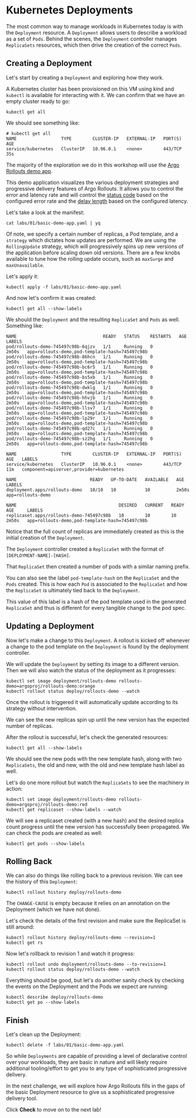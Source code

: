 # Kubernetes Deployments

The most common way to manage workloads in Kubernetes today is with the `Deployment` resource.
A `Deployment` allows users to describe a workload as a set of `Pods`.
Behind the scenes, the `Deployment` controller manages `ReplicaSets` resources, which then drive the creation of the correct `Pods`.

## Creating a Deployment

Let's start by creating a `Deployment` and exploring how they work.

A Kubernetes cluster has been provisioned on this VM using kind and `kubectl` is available for interacting with it. We can confirm that we have an empty cluster ready to go:

```bash,run
kubectl get all
```

We should see something like:
```,nocopy
# kubectl get all
NAME                 TYPE        CLUSTER-IP   EXTERNAL-IP   PORT(S)   AGE
service/kubernetes   ClusterIP   10.96.0.1    <none>        443/TCP   35s
```

The majority of the exploration we do in this workshop will use the [Argo Rollouts demo app](https://github.com/argoproj/rollouts-demo).

This demo application visualizes the various deployment strategies and progressive delivery features of Argo Rollouts. It allows you to control the error and latency rate and will control the [status code](https://github.com/argoproj/rollouts-demo/blob/f528fdd2189e877dfb8a2de21b6989853e8e8d26/main.go#L188) based on the configured error rate and the [delay length](https://github.com/argoproj/rollouts-demo/blob/f528fdd2189e877dfb8a2de21b6989853e8e8d26/main.go#L177) based on the configured latency.

Let's take a look at the manifest:

```bash,run
cat labs/01/basic-demo-app.yaml | yq
```

Of note, we specify a certain number of replicas, a Pod template, and a `strategy` which dictates how updates are performed. We are using the `RollingUpdate` strategy, which will progressively spins up new versions of the application before scaling down old versions. There are a few knobs available to tune how the rolling update occurs, such as `maxSurge` and `maxUnavailable`.

Let's apply it:
```bash,run
kubectl apply -f labs/01/basic-demo-app.yaml
```

And now let's confirm it was created:
```bash,run
kubectl get all --show-labels
```

We should the `Deployment` and the resulting `ReplicaSet` and `Pods` as well.
Something like:
```,nocopy
NAME                                 READY   STATUS    RESTARTS   AGE     LABELS
pod/rollouts-demo-745497c98b-6qjzv   1/1     Running   0          2m50s   app=rollouts-demo,pod-template-hash=745497c98b
pod/rollouts-demo-745497c98b-86hcn   1/1     Running   0          2m50s   app=rollouts-demo,pod-template-hash=745497c98b
pod/rollouts-demo-745497c98b-bc6r5   1/1     Running   0          2m50s   app=rollouts-demo,pod-template-hash=745497c98b
pod/rollouts-demo-745497c98b-bs5xb   1/1     Running   0          2m50s   app=rollouts-demo,pod-template-hash=745497c98b
pod/rollouts-demo-745497c98b-dwklg   1/1     Running   0          2m50s   app=rollouts-demo,pod-template-hash=745497c98b
pod/rollouts-demo-745497c98b-hhvjb   1/1     Running   0          2m50s   app=rollouts-demo,pod-template-hash=745497c98b
pod/rollouts-demo-745497c98b-llsv7   1/1     Running   0          2m50s   app=rollouts-demo,pod-template-hash=745497c98b
pod/rollouts-demo-745497c98b-lp29r   1/1     Running   0          2m50s   app=rollouts-demo,pod-template-hash=745497c98b
pod/rollouts-demo-745497c98b-qd27c   1/1     Running   0          2m50s   app=rollouts-demo,pod-template-hash=745497c98b
pod/rollouts-demo-745497c98b-sz2hg   1/1     Running   0          2m50s   app=rollouts-demo,pod-template-hash=745497c98b

NAME                 TYPE        CLUSTER-IP   EXTERNAL-IP   PORT(S)   AGE   LABELS
service/kubernetes   ClusterIP   10.96.0.1    <none>        443/TCP   11m   component=apiserver,provider=kubernetes

NAME                            READY   UP-TO-DATE   AVAILABLE   AGE     LABELS
deployment.apps/rollouts-demo   10/10   10           10          2m50s   app=rollouts-demo

NAME                                       DESIRED   CURRENT   READY   AGE     LABELS
replicaset.apps/rollouts-demo-745497c98b   10        10        10      2m50s   app=rollouts-demo,pod-template-hash=745497c98b
```

Notice that the full count of replicas are immediately created as this is the initial creation of the `Deployment`.

The `Deployment` controller created a `ReplicaSet` with the format of `[DEPLOYMENT-NAME]-[HASH]`.

That `ReplicaSet` then created a number of pods with a similar naming prefix.

You can also see the label `pod-template-hash` on the `ReplicaSet` and the `Pods` created. This is how each `Pod` is associated to the `ReplicaSet` and how the `ReplicaSet` is ultimately tied back to the `Deployment`.

This value of this label is a hash of the pod template used in the generated `ReplicaSet` and thus is different for every tangible change to the pod spec.

## Updating a Deployment

Now let's make a change to this `Deployment`.
A rollout is kicked off whenever a change to the pod template on the `Deployment` is found by the deployment controller.

We will update the `Deployment` by setting its image to a different version.
Then we will also watch the status of the deployment as it progresses:
```bash,run
kubectl set image deployment/rollouts-demo rollouts-demo=argoproj/rollouts-demo:orange
kubectl rollout status deploy/rollouts-demo --watch
```

Once the rollout is triggered it will automatically update according to its strategy without intervention.

We can see the new replicas spin up until the new version has the expected number of replicas.

After the rollout is successful, let's check the generated resources:
```bash,run
kubectl get all --show-labels
```

We should see the new pods with the new template hash, along with two `ReplicaSets`, the old and new, with the old and new template hash label as well.

Let's do one more rollout but watch the `ReplicaSets` to see the machinery in action:
```bash,run
kubectl set image deployment/rollouts-demo rollouts-demo=argoproj/rollouts-demo:red
kubectl get replicaset --show-labels --watch
```

We will see a replicaset created (with a new hash) and the desired replica count progress until the new version has successfully been propagated. We can check the pods are created as well:
```bash,run
kubectl get pods --show-labels
```

## Rolling Back

We can also do things like rolling back to a previous revision. We can see the history of this `Deployment`:
```bash,run
kubectl rollout history deploy/rollouts-demo
```

The `CHANGE-CAUSE` is empty because it relies on an annotation on the Deployment (which we have not done).

Let's check the details of the first revision and make sure the ReplicaSet is still around:
```bash,run
kubectl rollout history deploy/rollouts-demo --revision=1
kubectl get rs
```

Now let's rollback to revision 1 and watch it progress:
```bash,run
kubectl rollout undo deployment/rollouts-demo --to-revision=1
kubectl rollout status deploy/rollouts-demo --watch
```

Everything should be good, but let's do another sanity check by checking the events on the Deployment and the Pods we expect are running:
```bash,run
kubectl describe deploy/rollouts-demo
kubectl get po --show-labels
```

## Finish

Let's clean up the Deployment:
```bash,run
kubectl delete -f labs/01/basic-demo-app.yaml
```

So while `Deployments` are capable of providing a level of declarative control over your workloads, they are basic in nature and will likely require additional tooling/effort to get you to any type of sophisticated progressive delivery.

In the next challenge, we will explore how Argo Rollouts fills in the gaps of the basic Deployment resource to give us a sophisticated progressive delivery tool.

Click **Check** to move on to the next lab!
